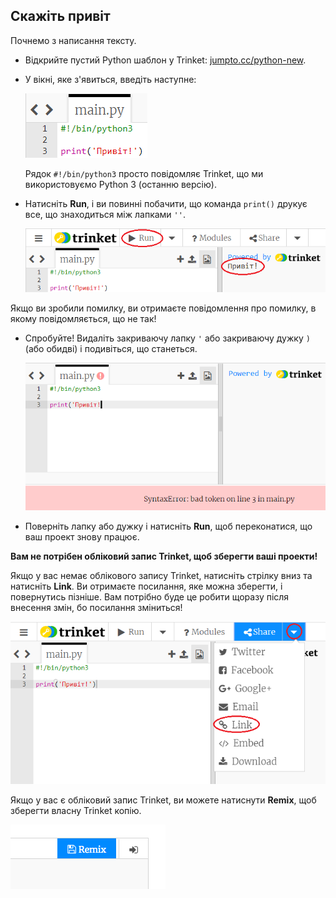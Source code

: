 ## Скажіть привіт

Почнемо з написання тексту.

+ Відкрийте пустий Python шаблон у Trinket: <a href="http://jumpto.cc/python-new" target="_blank">jumpto.cc/python-new</a>.

+ У вікні, яке з'явиться, введіть наступне:
    
    ![знімок екрану](images/me-hi.png)
    
    Рядок `#!/bin/python3` просто повідомляє Trinket, що ми використовуємо Python 3 (останню версію).

+ Натисніть **Run**, і ви повинні побачити, що команда `print()` друкує все, що знаходиться між лапками `''`.
    
    ![знімок екрану](images/me-hi-test.png)

Якщо ви зробили помилку, ви отримаєте повідомлення про помилку, в якому повідомляється, що не так!

+ Спробуйте! Видаліть закриваючу лапку `'` або закриваючу дужку `)` (або обидві) і подивіться, що станеться.
    
    ![знімок екрану](images/me-syntax.png)

+ Поверніть лапку або дужку і натисніть **Run**, щоб переконатися, що ваш проект знову працює.

**Вам не потрібен обліковий запис Trinket, щоб зберегти ваші проекти!**

Якщо у вас немає облікового запису Trinket, натисніть стрілку вниз та натисніть **Link**. Ви отримаєте посилання, яке можна зберегти, і повернутись пізніше. Вам потрібно буде це робити щоразу після внесення змін, бо посилання зміниться!

![знімок екрану](images/me-link.png)

Якщо у вас є обліковий запис Trinket, ви можете натиснути **Remix**, щоб зберегти власну Trinket копію.

![знімок екрану](images/me-remix.png)